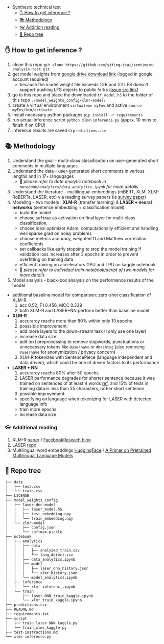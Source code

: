 - Synthesio technical test
  - [✋ How to get inference ?](#user-content--how-to-get-inference)
  - [📚 Methodology](#user-content--methodology)
  - [👓 Addition reading](#user-content--additional-reading)
  - [🌳 Repo tree](#user-content--repo-tree)



## ✋ How to get inference ?
1. clone this repo `git clone https://github.com/yiting-tsai/sentiment-analysis-test.git`
2. get model weights from [google drive download link](https://drive.google.com/file/d/1zlsLILAYa_nekjEQ0VqstZ_2nX2iOqTI/view?usp=sharing) (logged in google account required)
    * because the model weight file exceeds 1GB and Git LFS doesn't support pushing LFS objects to public forks ([issue src link](https://github.com/git-lfs/git-lfs/issues/1906#issuecomment-276602035))
3. go to this repo and place the downloaded `tf_model.h5` to the folder of this repo `./model_weights_config/xlmr-model/`
4. create a virtual environment `virtualenv myEnv` and active `source myEnv/bin/activate`
5. install necessary python packages `pip install -r requirements`
6. run actual inference script `python xlmr-inference.py` (apprx. 10 mins to finish if on CPU)
7. inference results are saved in `predictions.csv`


## 📚 Methodology
1. Understand the goal - multi-class classification on user-generated short comments in multiple languages
2. Understand the data - user-generated short comments in various lengths and in 17+ langugages
    - 👐 *please refer to data analytic notebook in `notebook/analytics/data_analytics.ipynb` for more details*
3. Understand the literature - multilingual embeddings (mBERT, XLM, XLM-RoBERTa, LASER, etc) via reading survey papers (ie [survey paper](https://arxiv.org/abs/2107.00676))
4. Modeling - two models : **XLM-R** (transfer learning) & **LASER + neural networks** (sentence embedding + classification model)
    - build the model 
    - choose `softmax` as activation on final layer for multi-class classification, 
    - choose ideal optimizer Adam, computationally efficient and handling well sparse grad on noisy problems
    - choose metrics accuracy, weighted f1 and Matthew correlation coefficients
    - set callbacks like early stopping to stop the model training if validation loss increases after 3 epochs in order to prevent overfitting on training data
    - efficient training on accelerators GPU and TPU on kaggle notebook
    - 👐 *please refer to individual train notebook/script of two models for more details*
5. Model analysis - black-box analysis on the performance resutls of the model
  - additional baseline model for comparison: zero-shot classification of XLM-R
    1. acc 0.52, F1 0.456, MCC 0.339
    2. both XLM-R and LASER+NN perform better than baseline model
  - **XLM-R**
    1. accurarcy reachs more than 80% within only 10 epochs
    2. posssible improvement:
      - add more layers to the down-stream task (I only use one layer)
      - increase data size
      - add text preprocessing to remove stopwords, punctuations or unnecessary tokens like `@username` or `#hashtag` (also removing `@username` for anonymization / privacy concern)
    3. XLM-R tokenizes with SentencePiece (language independent and data driven), which could be one of driven factors to its performance 
  - **LASER + NN**
    1. accurarcy reachs 80% after 50 epochs
    2. LASER performance degrades for shorter sentence because it was trained on sentences of at least 4 words [ref](https://github.com/facebookresearch/LASER/issues/44), and 15% of texts in training data is less than 25 characters, rather short sentence
    3. possible improvement:
      - specifying on language when tokenizing for LASER with detected language info
      - train more epochs
      - increase data size


### 👓 Additional reading
1. XLM-R [paper](https://arxiv.org/abs/1911.02116)  /  [FacebookReseach blog](https://ai.facebook.com/blog/-xlm-r-state-of-the-art-cross-lingual-understanding-through-self-supervision/)
2. LASER [repo](https://github.com/facebookresearch/LASER)
3. Multilingual word embeddings [HuggingFace](https://huggingface.co/docs/transformers/multilingual)  /  [A Primer on Pretrained Multilingual Language Models](https://arxiv.org/abs/2107.00676)


## 🌳 Repo tree
```python
├── data
│   ├── test.csv
│   └── train.csv
├── LICENSE
├── model_weights_config
│   ├── laser-dnn-model
│   │   ├── laser_model.h5
│   │   ├── test_embedding.npy
│   │   └── train_embedding.npy
│   └── xlmr-model
│       ├── config.json
│       └── softmax.pickle
├── notebook
│   ├── analytics
│   │   ├── data
│   │   │   ├── analyzed_train.csv
│   │   │   └── lang_detect.csv
│   │   ├── data_analytics.ipynb
│   │   ├── model
│   │   │   ├── laser_dnn_history.json
│   │   │   └── xlmr_history.json
│   │   └── model_analytics.ipynb
│   ├── inference
│   │   └── xlmr-inferenc_.ipynb
│   └── train
│       ├── laser-DNN_train_kaggle.ipynb
│       └── xlmr_train_kaggle.ipynb
├── predictions.csv
├── README.md
├── requirements.txt
├── script
│   ├── train_laser-DNN_kaggle.py
│   └── train_xlmr_kaggle.py
├── test-instructions.md
└── xlmr-inference.py
```
